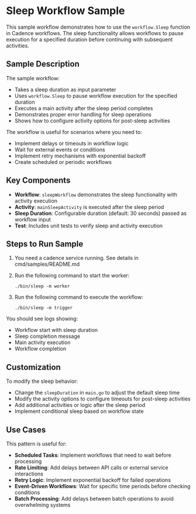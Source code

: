 # Sleep Workflow Sample

This sample workflow demonstrates how to use the `workflow.Sleep` function in Cadence workflows. The sleep functionality allows workflows to pause execution for a specified duration before continuing with subsequent activities.

## Sample Description

The sample workflow:
- Takes a sleep duration as input parameter
- Uses `workflow.Sleep` to pause workflow execution for the specified duration
- Executes a main activity after the sleep period completes
- Demonstrates proper error handling for sleep operations
- Shows how to configure activity options for post-sleep activities

The workflow is useful for scenarios where you need to:
- Implement delays or timeouts in workflow logic
- Wait for external events or conditions
- Implement retry mechanisms with exponential backoff
- Create scheduled or periodic workflows

## Key Components

- **Workflow**: `sleepWorkflow` demonstrates the sleep functionality with activity execution
- **Activity**: `mainSleepActivity` is executed after the sleep period
- **Sleep Duration**: Configurable duration (default: 30 seconds) passed as workflow input
- **Test**: Includes unit tests to verify sleep and activity execution

## Steps to Run Sample

1. You need a cadence service running. See details in cmd/samples/README.md

2. Run the following command to start the worker:
   ```
   ./bin/sleep -m worker
   ```

3. Run the following command to execute the workflow:
   ```
   ./bin/sleep -m trigger
   ```

You should see logs showing:
- Workflow start with sleep duration
- Sleep completion message
- Main activity execution
- Workflow completion

## Customization

To modify the sleep behavior:
- Change the `sleepDuration` in `main.go` to adjust the default sleep time
- Modify the activity options to configure timeouts for post-sleep activities
- Add additional activities or logic after the sleep period
- Implement conditional sleep based on workflow state

## Use Cases

This pattern is useful for:
- **Scheduled Tasks**: Implement workflows that need to wait before processing
- **Rate Limiting**: Add delays between API calls or external service interactions
- **Retry Logic**: Implement exponential backoff for failed operations
- **Event-Driven Workflows**: Wait for specific time periods before checking conditions
- **Batch Processing**: Add delays between batch operations to avoid overwhelming systems 